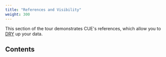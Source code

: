 ```yaml
---
title: "References and Visibility"
weight: 300
---
```


This section of the tour demonstrates CUE's references, which allow you to
[DRY](https://en.wikipedia.org/wiki/Don%27t_repeat_yourself) up your data.

## Contents

